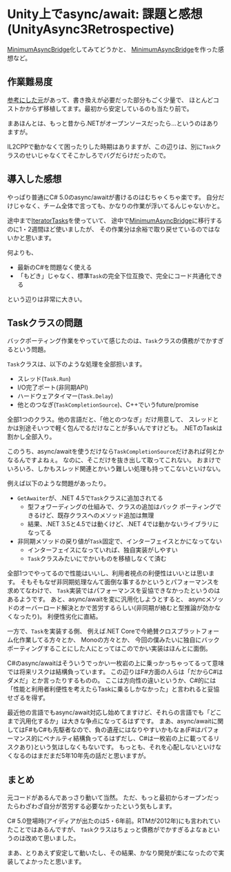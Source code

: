 # Unity上でasync/await: 課題と感想 (UnityAsync3Retrospective)

[MinimumAsyncBridge](https://github.com/OrangeCube/MinimumAsyncBridge)化してみてどうかと、
[MinimumAsyncBridge](https://github.com/OrangeCube/MinimumAsyncBridge)を作った感想など。

## 作業難易度

[参考にした元](http://referencesource.microsoft.com/)があって、書き換えが必要だった部分もごく少量で、
ほとんどコストかからず移植してます。最初から安定しているのも当たり前で。

まあほんとは、もっと昔から.NETがオープンソースだったら…というのはありますが。

IL2CPPで動かなくて困ったりした時期はありますが、この辺りは、別に`Task`クラスのせいじゃなくてそこかしろでバグだらけだったので。

## 導入した感想

やっぱり普通にC# 5.0のasync/awaitが書けるのはむちゃくちゃ楽です。
自分だけじゃなく、チーム全体で言っても、かなりの作業が浮いてるんじゃないかと。

途中まで[IteratorTasks](https://github.com/OrangeCube/IteratorTasks)を使っていて、
途中で[MinimumAsyncBridge](https://github.com/OrangeCube/MinimumAsyncBridge)に移行するのに1・2週間ほど使いましたが、
その作業分は余裕で取り戻せているのではないかと思います。

何よりも、

- 最新のC#を問題なく使える
- 「もどき」じゃなく、標準`Task`の完全下位互換で、完全にコード共通化できる

という辺りは非常に大きい。

## Taskクラスの問題

バックポーティング作業をやっていて感じたのは、`Task`クラスの債務がでかすぎるという問題。

`Task`クラスは、以下のような処理を全部担います。

- スレッド(`Task.Run`)
- I/O完了ポート(非同期API)
- ハードウェアタイマー(`Task.Delay`)
- 他とのつなぎ(`TaskCompletionSource`)、C++でいうfuture/promise

全部1つのクラス。他の言語だと、「他とのつなぎ」だけ用意して、
スレッドとかは別途そいつで軽く包んでるだけなことが多いんですけども。
.NETのTaskは割かし全部入り。

このうち、async/awaitを使うだけなら`TaskCompletionSource`だけあれば何とかなるんですよねぇ。
なのに、そこだけを抜き出して取ってこれない。
おまけでいろいろ、しかもスレッド関連とかいう難しい処理も持ってこないといけない。

例えば以下のような問題があったり。

- `GetAwaiter`が、.NET 4.5で`Task`クラスに追加されてる
  - 型フォワーディングの仕組みで、クラスの追加はバック ポーティングできるけど、既存クラスへのメソッド追加は無理
  - 結果、.NET 3.5と4.5では動くけど、.NET 4では動かないライブラリになってる
- 非同期メソッドの戻り値が`Task`固定で、インターフェイスとかになってない
  - インターフェイスになっていれば、独自実装がしやすい
  - `Task`クラスみたいにでかいものを移植しなくて済む

全部1つでやってるので性能はいいし、利用者視点の利便性はいいとは思います。
そもそもなぜ非同期処理なんて面倒な事するかというとパフォーマンスを求めてなわけで、
`Task`実装ではパフォーマンスを妥協できなかったというのはあるようです。
あと、async/awaitを変に汎用化しようとすると、
asyncメソッドのオーバーロード解決とかで苦労するらしい(非同期が絡むと型推論が効かなくなったり)。
利便性劣化に直結。

一方で、`Task`を実装する側、
例えば.NET Coreで今絶賛クロスプラットフォーム化作業してる方々とか、
Monoの方々とか、
今回の僕みたいに独自にバック ポーティングすることにした人にとってはこのでかい実装はほんとに面倒。

C#のasync/awaitはそういうでっかい一枚岩の上に乗っかっちゃってるって意味では将来リスクは結構負っています。
この辺りはF#方面の人らは「だからC#はダメだ」とか言ったりするものの。
ここは方向性の違いというか、C#的には「性能と利用者利便性を考えたらTaskに乗るしかなかった」と言われると妥協せざるを得ず。

最近他の言語でもasync/await対応し始めてますけど、それらの言語でも「どこまで汎用化するか」は大きな争点になってるはずです。
まあ、async/awaitに関してはF#もC#も先駆者なので、負の遺産にはなりやすいかもなぁ(F#はパフォーマンス的にペナルティ結構負ってるはずだし、C#は一枚岩の上に載ってるリスクあり)という気はしなくもないです。
もっとも、それを心配しないといけなくなるのはまだまだ5年10年先の話だと思いますが。

## まとめ

元コードがあるんであっさり動いて当然。
ただ、もっと最初からオープンだったらわざわざ自分が苦労する必要なかったという気もします。

C# 5.0登場時(アイディアが出たのは5・6年前。RTMが2012年)にも言われていたことではあるんですが、
`Task`クラスはちょっと債務がでかすぎるよなぁというのは改めて思いました。

まあ、とりあえず安定して動いたし、その結果、かなり開発が楽になったので実装してよかったと思います。
